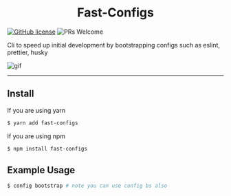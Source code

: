 <h1 align="center">Fast-Configs</h1>

[![GitHub license](https://img.shields.io/badge/license-MIT-blue.svg)](https://github.com/seanjyjy/fast-configs/blob/master/LICENSE)
![PRs Welcome](https://img.shields.io/badge/PRs-welcome-brightgreen.svg)

Cli to speed up initial development by bootstrapping configs such as eslint, prettier, husky

![gif](./images/demo.gif)

---

## Install

If you are using yarn

```bash
$ yarn add fast-configs
```

If you are using npm

```bash
$ npm install fast-configs
```

## Example Usage

```bash
$ config bootstrap # note you can use config bs also
```
